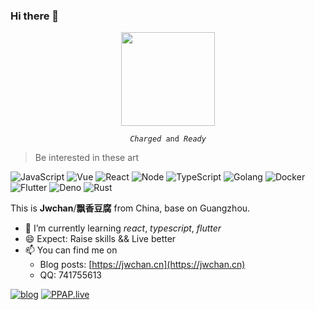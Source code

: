 ### Hi there 👋

<p align="center">
    <!--<img align="left" src="https://github-readme-stats.vercel.app/api/top-langs/?username=jwchan1996&hide=html&layout=compact" />-->
    <img src="https://i.loli.net/2020/10/27/OFBdh9M4tSaIZl5.gif" style="width: 150px" />
</p>

<p align="center">
  <code><i>Charged</i> and <i>Ready</i></code>
</p>

> Be interested in these art

![JavaScript](https://img.shields.io/badge/-JavaScript-F2AA24?style=flat-square&logo=JavaScript&logoColor=000)
![Vue](https://img.shields.io/badge/-Vue-4FC08D?style=flat-square&logo=Vue.js&logoColor=fff)
![React](https://img.shields.io/badge/-React-61DAFB?style=flat-square&logo=React&logoColor=000)
![Node](https://img.shields.io/badge/-Node-333?style=flat-square&logo=Node.js&logoColor=#689F63)
![TypeScript](https://img.shields.io/badge/-TypeScript-007ACC?style=flat-square&logo=TypeScript&logoColor=fff)
![Golang](https://img.shields.io/badge/-Golang-69D7E4?style=flat-square&logo=Go&logoColor=fff)
![Docker](https://img.shields.io/badge/-Docker-2496ED?style=flat-square&logo=Docker&logoColor=fff)
![Flutter](https://img.shields.io/badge/-Flutter-4577ff?style=flat-square&logo=Flutter&logoColor=fff)
![Deno](https://img.shields.io/badge/-Deno-2F363D?style=flat-square&logo=Deno&logoColor=fff)
![Rust](https://img.shields.io/badge/-Rust-D14836?style=flat-square&logo=Rust&logoColor=333)

This is **Jwchan**/**飘香豆腐** from China, base on Guangzhou.

- 🌱 I’m currently learning *react*, *typescript*, *flutter*
- 😄 Expect: Raise skills && Live better
- 📫 You can find me on 
  - Blog posts: [https://jwchan.cn](https://jwchan.cn)
  - QQ: 741755613

[![blog](https://github-readme-stats.vercel.app/api/pin/?username=jwchan1996&repo=blog)](https://github.com/jwchan1996/blog)
[![PPAP.live](https://github-readme-stats.vercel.app/api/pin/?username=ppap6&repo=PPAP.live)](https://github.com/ppap6/PPAP.live)